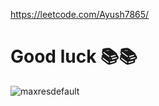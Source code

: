 https://leetcode.com/Ayush7865/
# Good luck 📚📚
![maxresdefault](https://github.com/AyushJain2480/6Companies30DaysChallenge/assets/96828089/8397ea2f-1efc-45a1-975c-e6e71627f6a1)
